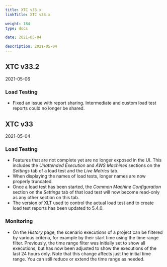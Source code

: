```yaml
---
title: XTC v33.x
linkTitle: XTC v33.x

weight: 184
type: docs

date: 2021-05-04

description: 2021-05-04
---
```


## XTC v33.2

2021-05-06

### Load Testing

- Fixed an issue with report sharing. Intermediate and custom load test reports could no longer be shared.

## XTC v33

2021-05-04

### Load Testing

- Features that are not complete yet are no longer exposed in the UI. This includes the _Unattended Execution_ and _AWS Machines_ sections on the _Settings_ tab of a load test and the _Live Metrics_ tab.
- When displaying the names of load tests, longer names are now properly truncated.
- Once a load test has been started, the _Common Machine Configuration_ section on the _Settings_ tab of that load test will now become read-only as any other section on this tab.
- The version of XLT used to control the actual load test and to create load test reports has been updated to 5.4.0.

### Monitoring

- On the _History_ page, the scenario executions of a project can be filtered by various criteria, for example by their start time using the time range filter. Previously, the time range filter was initially set to show all executions, but has now been adjusted to show the executions of the last 24 hours only. Note that this change affects just the initial time range. You can still reduce or extend the time range as needed.